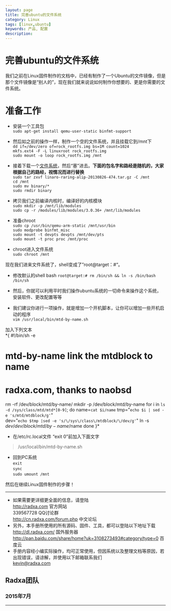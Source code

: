 ```yaml
---
layout: page
title: 完善ubuntu的文件系统
category: Linux
tags: [linux,ubuntu]
keywords: 产品, 配置
description: 
---
```


# 完善ubuntu的文件系统

我们之前在Linux固件制作的文档中，已经有制作了一个Ubuntu的文件镜像，但是那个文件镜像是“别人的”，现在我们就来说说如何制作你想要的、更是你需要的文件系统。  

# 准备工作  

* 安装一个工具包  
	`sudo apt-get install qemu-user-static binfmt-support`  

* 然后如之前的操作一样，制作一个空的文件系统，并且挂载它到/mnt下  
	`dd if=/dev/zero of=rock_rootfs.img bs=1M count=1024`  
	`mkfs.ext4 -F -L linuxroot rock_rootfs.img `  
	`sudo mount -o loop rock_rootfs.img /mnt`  

* 接着下载一个[文件系统](https://releases.linaro.org)，然后“塞”进去。**下面的包名字和路经是随机的，大家根据自己的路经，视情况而进行替换**   
	`sudo tar zxvf linaro-raring-alip-20130826-474.tar.gz -C /mnt`  
	`cd /mnt`  
	`sudo mv binary/*`  
	`sudo rmdir binary`  

* 拷贝我们之前编译内核时，编译好的内核模块  
	`sudo mkdir -p /mnt/lib/modules`  
	`sudo cp -r /modules/lib/modules/3.0.36+ /mnt/lib/modules`  

* 准备chroot  
	`sudo cp /usr/bin/qemu-arm-static /mnt/usr/bin`  
	`sudo modprobe binfmt_misc`  
	`sudo mount -t devpts devpts /mnt/dev/pts`  
	`sudo mount -t proc proc /mnt/proc`  

* chroot进入文件系统  
	`sudo chroot /mnt`  

现在我们进来文件系统了，shell变成了”root@target：#“。  

* 修改默认的shell bash 
	`root@target:# rm /bin/sh && ln -s /bin/bash /bin/sh`  

* 然后，你就可以利用平时我们操作ubuntu系统的一切命令来操作这个系统，安装软件、更改配置等等   

* 我们建议你进行一项操作，就是增加一个开机脚本，让你可以增加一些开机启动的程序  
	`vim /usr/local/bin/mtd-by-name.sh`  

加入下列文本  
*{
   #!/bin/sh -e
   # mtd-by-name link the mtdblock to name
   # radxa.com, thanks to naobsd
   rm -rf /dev/block/mtd/by-name/
   mkdir -p /dev/block/mtd/by-name
   for i in `ls -d /sys/class/mtd/mtd*[0-9]`; do
       name=`cat $i/name`
       tmp="`echo $i | sed -e 's/mtd/mtdblock/g'`"	
       dev="`echo $tmp |sed -e 's/\/sys\/class\/mtdblock/\/dev/g'`"
       ln -s $dev /dev/block/mtd/by-name/$name
   done
}*  

* 在/etc/rc.local文件 “exit 0”前加入下面文字  
> /usr/local/bin/mtd-by-name.sh  

* 回到PC系统  
	`exit`  
	`sync`  
	`sudo umount /mnt`  

然后在继续Linux固件制作的步骤！  


--------------------------------------------------------------------
* 如果需要更详细更全面的信息，请登陆  
	http://radxa.com  						官方网站  
	339567728         						QQ讨论群  
	http://cn.radxa.com/forum.php					中文论坛  
* 另外，本手册所使用的所有源码、固件、工具，都可以登陆以下地址下载  
	http://dl.radxa.com/                             	      国外服务器  
	http://pan.baidu.com/share/home?uk=3108273493#category/type=0	 百度云  
* 手册内容经小编实际操作，均可正常使用，但因系统以及整理文档等原因，若出现错误，请谅解，并使用以下邮箱联系我们  
	kevin@radxa.com  

## Radxa团队  

### 2015年7月  
--------------------------------------------------------------------
